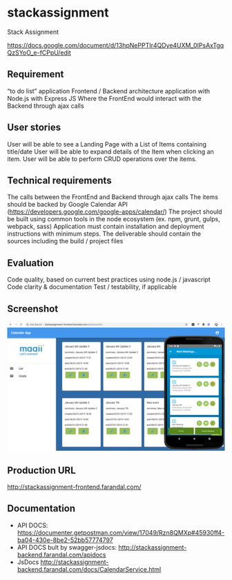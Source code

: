 # stackassignment
Stack Assignment

https://docs.google.com/document/d/13hpNePPTIr4QDye4UXM_0IPsAxTgqQzSYoO_e-fCPpU/edit

## Requirement

“to do list” application
Frontend / Backend architecture application with Node.js with Express JS
Where the FrontEnd would interact with the Backend through ajax calls

## User stories

User will be able to see a Landing Page with a List of Items containing title/date
User will be able to expand details of the Item when clicking an item.
User will be able to perform CRUD operations over the items.

## Technical requirements

The calls between the FrontEnd and Backend through ajax calls
The items should be backed by Google Calendar API 
(https://developers.google.com/google-apps/calendar/)
The project should be built using common tools in the node ecosystem (ex. npm, grunt, gulps, webpack, sass)
Application must contain installation and deployment instructions with minimum steps. 
The deliverable should contain the sources including the build / project files

## Evaluation

Code quality, based on current best practices using node.js / javascript
Code clarity & documentation
Test / testability, if applicable

## Screenshot
![alt text](https://raw.githubusercontent.com/farandal/stackassignment/master/screenshot.png)

## Production URL
http://stackassignment-frontend.farandal.com/

## Documentation
* API DOCS: https://documenter.getpostman.com/view/17049/Rzn8QMXp#45930ff4-ba04-430e-8be2-52bb57774797 
* API DOCS bult by swagger-jsdocs: http://stackassignment-backend.farandal.com/apidocs 
* JsDocs http://stackassignment-backend.farandal.com/docs/CalendarService.html
